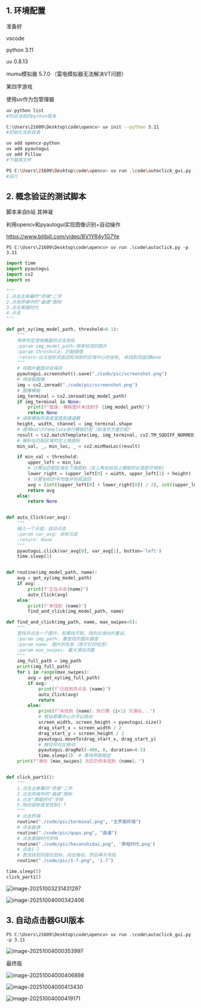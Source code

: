 
## 1. 环境配置



准备好

vscode

python 3.11 

uv 0.8.13

mumu模拟器 5.7.0 （雷电模拟器无法解决VT问题）

某四字游戏



使用uv作为包管理器

```bash
uv python list
#列出当前的python版本

C:\Users\21609\Desktop\code\opencv> uv init --python 3.11
#初始化当前目录

uv add opencv-python
uv add pyautogui
uv add Pillow
#下载库文件

PS C:\Users\21609\Desktop\code\opencv> uv run .\code\autoclick_gui.py -p 3.11
#运行
```





## 2. 概念验证的测试脚本

脚本来自b站 其神凝

利用opencv和pyautogui实现图像识别+自动操作

https://www.bilibili.com/video/BV1YR4y1G7Ye



```
PS C:\Users\21609\Desktop\code\opencv> uv run .\code\autoclick.py -p 3.11
```



```python
import time
import pyautogui
import cv2
import os

"""
1.点击主屏幕的"终端"二字
2.点击终端中的"曲谱"图标
3.点击黑暗时代
4.点击
"""

def get_xy(img_model_path, threshold=0.1):
    """
    用来判定游戏画面的点击坐标
    :param img_model_path:用来检测的图片
    :param threshold: 匹配阈值
    :return:以元组形式返回检测到的区域中心的坐标, 未找到则返回None
    """
    # 将图片截图并且保存
    pyautogui.screenshot().save("./code/pic/screenshot.png")
    # 待读取图像
    img = cv2.imread("./code/pic/screenshot.png")
    # 图像模板
    img_terminal = cv2.imread(img_model_path)
    if img_terminal is None:
        print(f"错误: 模板图片未找到于 {img_model_path}")
        return None
    # 读取模板的高度宽度和通道数
    height, width, channel = img_terminal.shape
    # 使用matchTemplate进行模板匹配（标准平方差匹配）
    result = cv2.matchTemplate(img, img_terminal, cv2.TM_SQDIFF_NORMED)
    # 解析出匹配区域的左上角图标
    min_val, _, min_loc, _ = cv2.minMaxLoc(result)

    if min_val < threshold:
        upper_left = min_loc
        # 计算出匹配区域右下角图标（左上角坐标加上模板的长宽即可得到）
        lower_right = (upper_left[0] + width, upper_left[1] + height)
        # 计算坐标的平均值并将其返回
        avg = (int((upper_left[0] + lower_right[0]) / 2), int((upper_left[1] + lower_right[1]) / 2))
        return avg
    else:
        return None


def auto_Click(var_avg):
    """
    输入一个元组，自动点击
    :param var_avg: 坐标元组
    :return: None
    """
    pyautogui.click(var_avg[0], var_avg[1], button='left')
    time.sleep(1)


def routine(img_model_path, name):
    avg = get_xy(img_model_path)
    if avg:
        print(f"正在点击{name}")
        auto_Click(avg)
    else:
        print(f"未找到 {name}")
        find_and_click(img_model_path, name)

def find_and_click(img_path, name, max_swipes=5):
    """
    查找并点击一个图片，如果找不到，则向左滑动并重试。
    :param img_path: 要查找的图片路径
    :param name: 图片的名称（用于打印信息）
    :param max_swipes: 最大滑动次数
    """
    img_full_path = img_path
    print(img_full_path)
    for i in range(max_swipes):
        avg = get_xy(img_full_path)
        if avg:
            print(f"已找到并点击 {name}")
            auto_Click(avg)
            return
        else:
            print(f"未找到 {name}，执行第 {i+1} 次滑动...")
            # 假设屏幕中心点可以拖动
            screen_width, screen_height = pyautogui.size()
            drag_start_x = screen_width / 2
            drag_start_y = screen_height / 2
            pyautogui.moveTo(drag_start_x, drag_start_y)
            # 按住并向左拖动
            pyautogui.dragRel(-400, 0, duration=0.5)
            time.sleep(1)  # 等待界面稳定
    print(f"滑动 {max_swipes} 次后仍然未找到 {name}。")


def click_part1():
    """
    1.点击主屏幕的"终端"二字
    2.点击终端中的"曲谱"图标
    4.点击"黑暗时代"字样
    5.拖动鼠标直至找到1-7
    """
    # 点击终端
    routine("./code/pic/terminal.png", "主界面终端")
    # 点击曲谱
    routine("./code/pic/qupu.png", "曲谱")
    # 点击黑暗时代字样
    routine("./code/pic/heianshidai.png", '黑暗时代.png')
    # 点击1-7
    # 若没找到则按住鼠标，向左拖动，然后再次寻找
    routine("./code/pic/1-7.png", '1-7')

time.sleep(5)
click_part1()
```



![image-20251003231431297](./README.assets/image-20251003231431297.png)



![image-20251004000342406](./README.assets/image-20251004000342406.png)



## 3. 自动点击器GUI版本



```
PS C:\Users\21609\Desktop\code\opencv> uv run .\code\autoclick_gui.py -p 3.11
```



![image-20251004000353997](./README.assets/image-20251004000353997.png)



最终版

![image-20251004000406898](./README.assets/image-20251004000406898.png)



![image-20251004000413430](./README.assets/image-20251004000413430.png)



![image-20251004000419171](./README.assets/image-20251004000419171.png)





